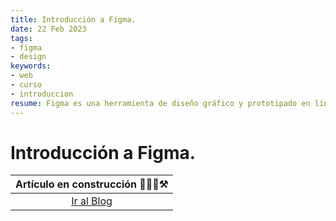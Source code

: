 ```yaml
---
title: Introducción a Figma.
date: 22 Feb 2023
tags:
- figma
- design
keywords:
- web
- curso
- introduccion
resume: Figma es una herramienta de diseño gráfico y prototipado en línea que está ganando popularidad en la comunidad de diseño. En este artículo, te introducimos a Figma y te mostramos cómo puedes empezar a utilizarlo para tus proyectos de diseño.
---
```


# Introducción a Figma.

|Artículo en construcción 👷🏻‍♂️⚒️|
|:---------------------------:|
|<a href='/#blog'>Ir al Blog</a>|
